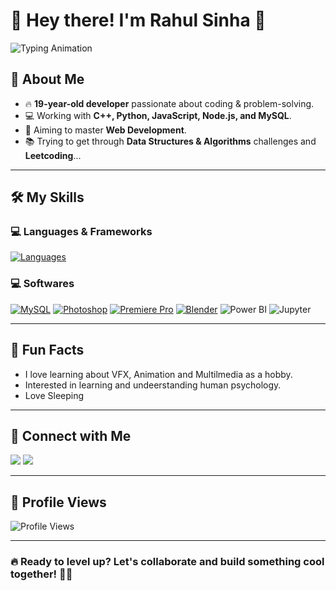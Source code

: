 # 👋 Hey there! I'm Rahul Sinha 🚀

![Typing Animation](https://readme-typing-svg.herokuapp.com?font=Fira+Code&size=22&color=blue&width=500&lines=Hey+there!+I'm+Rahul+Sinha;Welcome+to+my+GitHub+profile!;Let's+Collaborate)

## 🚀 About Me
- 🔥 **19-year-old developer** passionate about coding & problem-solving.
- 💻 Working with **C++, Python, JavaScript, Node.js, and MySQL**.
- 🎯 Aiming to master **Web Development**.
- 📚 Trying to get through **Data Structures & Algorithms** challenges and **Leetcoding**...

---

## 🛠️ My Skills
### 💻 Languages & Frameworks
[![Languages](https://skillicons.dev/icons?i=py,cpp,js,html,css,nodejs,r,java)](https://skillicons.dev)

### 💻 Softwares

[![MySQL](https://skillicons.dev/icons?i=mysql)](https://skillicons.dev)
[![Photoshop](https://skillicons.dev/icons?i=ps)](https://skillicons.dev)
[![Premiere Pro](https://skillicons.dev/icons?i=pr)](https://skillicons.dev)
[![Blender](https://skillicons.dev/icons?i=blender)](https://skillicons.dev)
![Power BI](https://img.shields.io/badge/Power%20BI-F2C811?style=for-the-badge&logo=Power%20BI&logoColor=black)
![Jupyter](https://img.shields.io/badge/Jupyter-F37626?style=for-the-badge&logo=Jupyter&logoColor=white)

---


## 🎯 Fun Facts
- I love learning about VFX, Animation and Multilmedia as a hobby.
- Interested in learning and undeerstanding human psychology.
- Love Sleeping

---

## 🔗 Connect with Me
<p align="left">
<a href="https://www.linkedin.com/in/rahul-sinha12043/" target="blank"><img src="https://img.shields.io/badge/LinkedIn-blue?style=flat&logo=linkedin"/></a>
<a href="https://leetcode.com/u/_rahul_12043/" target="blank"><img src="https://img.shields.io/badge/LeetCode-orange?style=flat&logo=leetcode"/></a>
</p>

---

## 🚀 Profile Views
![Profile Views](https://komarev.com/ghpvc/?username=RahulSinha&color=blue)

---

### 🔥 Ready to level up? Let's collaborate and build something cool together! 🚀🚀
